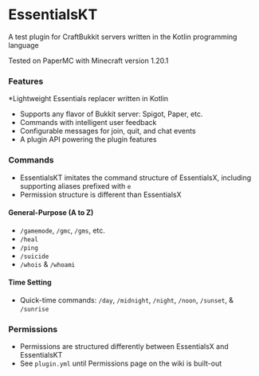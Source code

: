 # EssentialsKT

A test plugin for CraftBukkit servers written in the Kotlin programming language

Tested on PaperMC with Minecraft version 1.20.1

### Features
*Lightweight Essentials replacer written in Kotlin
* Supports any flavor of Bukkit server: Spigot, Paper, etc.
* Commands with intelligent user feedback
* Configurable messages for join, quit, and chat events
* A plugin API powering the plugin features

### Commands
* EssentialsKT imitates the command structure of EssentialsX, including supporting aliases prefixed with `e`
* Permission structure is different than EssentialsX 
#### General-Purpose (A to Z)
* `/gamemode`, `/gmc`, `/gms`, etc.
* `/heal`
* `/ping`
* `/suicide`
* `/whois` & `/whoami`
#### Time Setting
* Quick-time commands: `/day`, `/midnight`, `/night`, `/noon`, `/sunset`, & `/sunrise`

### Permissions
* Permissions are structured differently between EssentialsX and EssentialsKT
* See `plugin.yml` until Permissions page on the wiki is built-out